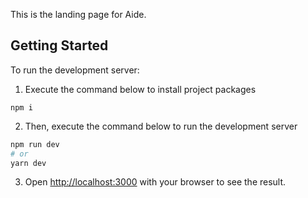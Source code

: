This is the landing page for Aide.

## Getting Started

To run the development server:

1. Execute the command below to install project packages

```
npm i
```

2. Then, execute the command below to run the development server

```bash
npm run dev
# or
yarn dev
```

3. Open [http://localhost:3000](http://localhost:3000) with your browser to see the result.
